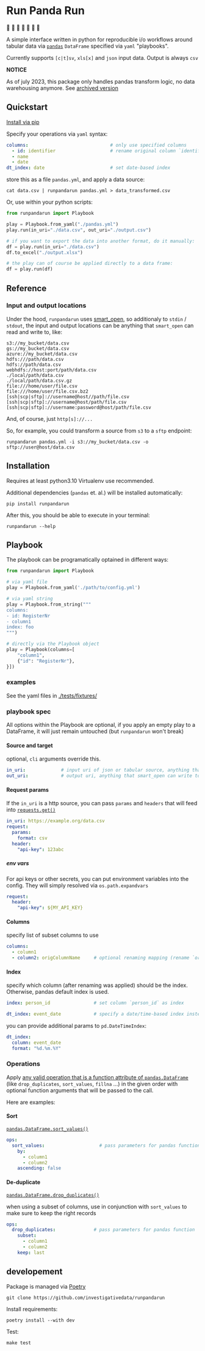 # Run Panda Run

:panda_face: :panda_face: :panda_face: :panda_face: :panda_face: :panda_face: :panda_face:

A simple interface written in python for reproducible i/o workflows around tabular data via [`pandas`](https://pandas.pydata.org/) `DataFrame` specified via `yaml` "playbooks".

Currently supports `[c|t]sv`, `xls[x]` and `json` input data. Output is always `csv`

**NOTICE**

As of july 2023, this package only handles pandas transform logic, no data warehousing anymore.  See [archived version](https://github.com/simonwoerpel/runpandarun)

## Quickstart

[Install via pip](#installation)

Specify your operations via `yaml` syntax:

```yaml
columns:                              # only use specified columns
  - id: identifier                    # rename original column `identifier` to `id`
  - name
  - date
dt_index: date                        # set date-based index
```

store this as a file `pandas.yml`, and apply a data source:

    cat data.csv | runpandarun pandas.yml > data_transformed.csv

Or, use within your python scripts:

```python
from runpandarun import Playbook

play = Playbook.from_yaml("./pandas.yml")
play.run(in_uri="./data.csv", out_uri="./output.csv")

# if you want to export the data into another format, do it manually:
df = play.run(in_uri="./data.csv")
df.to_excel("./output.xlsx")

# the play can of course be applied directly to a data frame:
df = play.run(df)
```

## Reference

### Input and output locations

Under the hood, `runpandarun` uses [smart_open](https://github.com/RaRe-Technologies/smart_open), so additionaly to `stdin` / `stdout`, the input and output locations can be anything that `smart_open` can read and write to, like:

```
s3://my_bucket/data.csv
gs://my_bucket/data.csv
azure://my_bucket/data.csv
hdfs:///path/data.csv
hdfs://path/data.csv
webhdfs://host:port/path/data.csv
./local/path/data.csv
./local/path/data.csv.gz
file:///home/user/file.csv
file:///home/user/file.csv.bz2
[ssh|scp|sftp]://username@host//path/file.csv
[ssh|scp|sftp]://username@host/path/file.csv
[ssh|scp|sftp]://username:password@host/path/file.csv
```

And, of course, just `http[s]://...`

So, for example, you could transform a source from `s3` to a `sftp` endpoint:

    runpandarun pandas.yml -i s3://my_bucket/data.csv -o sftp://user@host/data.csv

## Installation

Requires at least python3.10 Virtualenv use recommended.

Additional dependencies (`pandas` et. al.) will be installed automatically:

    pip install runpandarun

After this, you should be able to execute in your terminal:

    runpandarun --help

## Playbook

The playbook can be programatically optained in different ways:

```python
from runpandarun import Playbook

# via yaml file
play = Playbook.from_yaml('./path/to/config.yml')

# via yaml string
play = Playbook.from_string("""
columns:
- id: RegisterNr
- column1
index: foo
""")

# directly via the Playbook object
play = Playbook(columns=[
    "column1",
    {"id": "RegisterNr"},
}])
```

### examples

See the yaml files in [./tests/fixtures/](./tests/fixtures/)

### playbook spec

All options within the Playbook are optional, if you apply an empty play to a DataFrame, it will just remain untouched (but `runpandarun` won't break)

#### Source and target

optional, `cli` arguments override this.

```yaml
in_uri:             # input uri of json or tabular source, anything that smart_open can read
out_uri:            # output uri, anything that smart_open can write to
```

#### Request params

If the `in_uri` is a http source, you can pass `params` and `headers` that will feed into [`requests.get()`](https://requests.readthedocs.io/en/master/user/quickstart/#make-a-request)

```yaml
in_uri: https://example.org/data.csv
request:
  params:
    format: csv
  header:
    "api-key": 123abc
```

##### env vars

For api keys or other secrets, you can put environment variables into the config. They will simply resolved via `os.path.expandvars`

```yaml
request:
  header:
    "api-key": ${MY_API_KEY}
```

#### Columns

specify list of subset columns to use

```yaml
columns:
  - column1
  - column2: origColumnName     # optional renaming mapping (rename `origColumnName` to `column2`)
```

#### Index

specify which column (after renaming was applied) should be the index. Otherwise, pandas default index is used.

```yaml
index: person_id                # set column `person_id` as index
```

```yaml
dt_index: event_date            # specify a date/time-based index instead
```

you can provide additional params to `pd.DateTimeIndex`:

```yaml
dt_index:
  column: event_date
  format: "%d.%m.%Y"
```

### Operations

Apply [any valid operation that is a function attribute of `pandas.DataFrame`](https://pandas.pydata.org/pandas-docs/stable/reference/frame.html) (like `drop_duplicates`, `sort_values`, `fillna` ...) in the given order with optional function arguments that will be passed to the call.

Here are examples:

#### Sort

[`pandas.DataFrame.sort_values()`](https://pandas.pydata.org/pandas-docs/stable/reference/api/pandas.DataFrame.sort_values.html)

```yaml
ops:
  sort_values:                    # pass parameters for pandas function `sort_values`
    by:
      - column1
      - column2
    ascending: false
```

#### De-duplicate

[`pandas.DataFrame.drop_duplicates()`](https://pandas.pydata.org/pandas-docs/stable/reference/api/pandas.DataFrame.drop_duplicates.html)

when using a subset of columns, use in conjunction with `sort_values` to make sure to keep the right records

```yaml
ops:
  drop_duplicates:              # pass parameters for pandas function `drop_duplicates`
    subset:
      - column1
      - column2
    keep: last
```

## developement

Package is managed via [Poetry](https://python-poetry.org/)

    git clone https://github.com/investigativedata/runpandarun

Install requirements:

    poetry install --with dev

Test:

    make test
